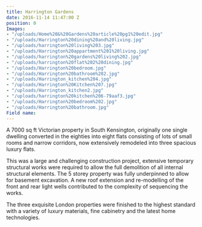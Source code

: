 ```yaml
---
title: Harrington Gardens
date: 2016-11-14 11:47:00 Z
position: 0
Images:
- "/uploads/Home%20&%20Gardens%20article%20pg1%20edit.jpg"
- "/uploads/Harrington%20dining%20and%20living.jpg"
- "/uploads/harrington%20living%203.jpg"
- "/uploads/Harrington%20appartment%201%20living.jpg"
- "/uploads/harrington%20gardens%20living%202.jpg"
- "/uploads/harrington%20flat%202%20dining.jpg"
- "/uploads/Harrington%20bedroom.jpg"
- "/uploads/Harrington%20bathroom%202.jpg"
- "/uploads/Harrington_kitchen%204.jpg"
- "/uploads/Harrington%20Kitchen%207.jpg"
- "/uploads/Harrington_kitchen2.jpg"
- "/uploads/harrington%20kitchen%206-79aaf3.jpg"
- "/uploads/Harrington%20bedroom%202.jpg"
- "/uploads/Harrington%20bathroom.jpg"
Field name: 
---
```


A 7000 sq ft Victorian property in South Kensington, originally one single dwelling converted in the eighties into eight flats consisting of lots of small rooms and narrow corridors, now extensively remodeled into three spacious luxury flats.

This was a large and challenging construction project, extensive temporary structural works were required to allow the full demolition of all internal structural elements. The 5 storey property was fully underpinned to allow for basement excavation. A new roof extension and re-modelling of the front and rear light wells contributed to the complexity of sequencing the works.

The three exquisite London properties were finished to the highest standard with a variety of luxury materials, fine cabinetry and the latest home technologies.  


